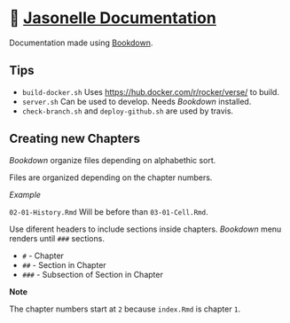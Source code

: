# 📝 [Jasonelle Documentation](https://jasonelle.com/docs)

Documentation made using [Bookdown](https://bookdown.org/).

## Tips

- `build-docker.sh` Uses https://hub.docker.com/r/rocker/verse/ to build.
- `server.sh` Can be used to develop. Needs *Bookdown* installed.
- `check-branch.sh` and `deploy-github.sh` are used by travis.

## Creating new Chapters

*Bookdown* organize files depending on alphabethic sort. 

Files are organized depending on the chapter numbers.

*Example*

`02-01-History.Rmd` Will be before than `03-01-Cell.Rmd`.

Use diferent headers to include sections inside chapters.
*Bookdown* menu renders until `###` sections.

- `#` - Chapter
- `##` - Section in Chapter
- `###` - Subsection of Section in Chapter

**Note**

The chapter numbers start at `2` because `index.Rmd` is chapter `1`.
